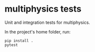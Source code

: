 # multiphysics tests

Unit and integration tests for multiphysics.

In the project's home folder, run:

```console
pip install .
pytest
```